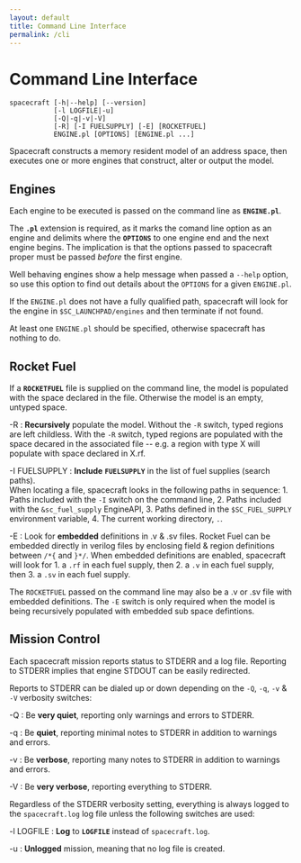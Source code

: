 ```yaml
---
layout: default
title: Command Line Interface
permalink: /cli
---
```


Command Line Interface
======================

```
spacecraft [-h|--help] [--version] 
           [-l LOGFILE|-u]
           [-Q|-q|-v|-V]
           [-R] [-I FUELSUPPLY] [-E] [ROCKETFUEL]
           ENGINE.pl [OPTIONS] [ENGINE.pl ...]
```

Spacecraft constructs a memory resident model of an address space, then executes 
one or more engines that construct, alter or output the model.


Engines
-------

Each engine to be executed is passed on the command line as **`ENGINE.pl`**.

The **`.pl`** extension is required, as it marks the comand line option as an
engine and delimits where the **`OPTIONS`** to one engine end and the next engine 
begins.  The implication is that the options passed to spacecraft proper must be 
passed _before_ the first engine.

Well behaving engines show a help message when passed a `--help` option, so use 
this option to find out details about the `OPTIONS` for a given `ENGINE.pl`.

If the `ENGINE.pl` does not have a fully qualified path, spacecraft will look for 
the engine in `$SC_LAUNCHPAD/engines` and then terminate if not found.

At least one `ENGINE.pl` should be specified, otherwise spacecraft has nothing 
to do.


Rocket Fuel
-----------

If a **`ROCKETFUEL`** file is supplied on the command line, the model is populated 
with the space declared in the file.  Otherwise the model is an empty, untyped 
space.

-R
:	**Recursively** populate the model.  Without the `-R` switch, typed regions
	are left childless.  With the `-R` switch, typed regions are populated
	with the space decared in the associated file -- e.g. a region with	type X 
  will populate with space declared in X.rf. 

-I FUELSUPPLY
:	**Include** **`FUELSUPPLY`** in the list of fuel supplies (search paths).  
  When locating a file, spacecraft looks in the following paths in sequence:
    1.  Paths included with the `-I` switch on the command line,
    2.  Paths included with the `&sc_fuel_supply` EngineAPI,
    3.  Paths defined in the `$SC_FUEL_SUPPLY` environment variable,
    4.  The current working directory, `.`.

-E
:	Look for **embedded** definitions in .v & .sv files.  Rocket Fuel can be 
  embedded directly in verilog files by enclosing field & region definitions 
  between `/*{` and  `}*/`.  When embedded definitions are enabled, spacecraft
  will look for
    1.  a `.rf` in each fuel supply, then
    2.  a `.v`  in each fuel supply, then
    3.  a `.sv` in each fuel supply.

The `ROCKETFUEL` passed on the command line may also be a .v or .sv file with
embedded definitions.  The `-E` switch is only required when the model is being 
recursively populated with embedded sub space defintions.


Mission Control
---------------

Each spacecraft mission reports status to STDERR and a log file.  Reporting to
STDERR implies that engine STDOUT can be easily redirected.

Reports to STDERR can be dialed up or down depending on the `-Q`, `-q`, `-v` &
`-V` verbosity switches:

-Q
:  Be **very quiet**, reporting only warnings and errors to STDERR.

-q
:  Be **quiet**, reporting minimal notes to STDERR in addition to warnings and 
   errors.

-v
:  Be **verbose**, reporting many notes to STDERR in addition to warnings and
   errors.

-V
:  Be **very verbose**, reporting everything to STDERR.


Regardless of the STDERR verbosity setting, everything is always logged to
the `spacecraft.log` log file unless the following switches are used:

-l LOGFILE
:  	**Log** to **`LOGFILE`** instead of `spacecraft.log`.

-u
:	**Unlogged** mission, meaning that no log file is created.
